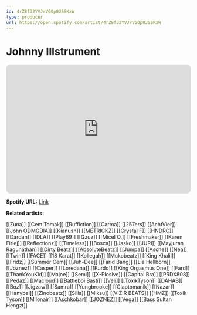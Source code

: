 ```yaml
---
id: 4rZ8f32YVJrVGOp0JSSKzW
type: producer
url: https://open.spotify.com/artist/4rZ8f32YVJrVGOp0JSSKzW
---
```

# Johnny Illstrument

<iframe style="border-radius:12px" src="https://open.spotify.com/embed/artist/4rZ8f32YVJrVGOp0JSSKzW" width="100%" height="352" frameBorder="0" allowfullscreen="" allow="autoplay; clipboard-write; encrypted-media; fullscreen; picture-in-picture" loading="lazy"></iframe>

**Spotify URL:** [Link](https://open.spotify.com/artist/4rZ8f32YVJrVGOp0JSSKzW)

**Related artists:**

[[Zuna]]
[[Cem Tomak]]
[[Ruffiction]]
[[Carma]]
[[257ers]]
[[AchtVier]]
[[John ODMGDIA]]
[[Kianush]]
[[METRICKZ]]
[[Crystal F]]
[[HNDRC]]
[[Dardan]]
[[DLA]]
[[Play69]]
[[Gzuz]]
[[Micel O.]]
[[Freshmaker]]
[[Karen Firlej]]
[[Reflectionz]]
[[Timeless]]
[[Bosca]]
[[Jasko]]
[[JURI]]
[[Mayjuran Ragunathan]]
[[Dirty Beatz]]
[[AbsoluteBeatz]]
[[Jumpa]]
[[Asche]]
[[Nea]]
[[Twin]]
[[FACE]]
[[18 Karat]]
[[Kollegah]]
[[Mukobeatz]]
[[King Khalil]]
[[Fridz]]
[[Summer Cem]]
[[Juh-Dee]]
[[Farid Bang]]
[[Lia Hellborn]]
[[Joznez]]
[[Casper]]
[[Loredana]]
[[Kurdo]]
[[King Orgasmus One]]
[[Fard]]
[[ThankYouKid]]
[[Majoe]]
[[Semi]]
[[X-Plosive]]
[[Capital Bra]]
[[PRDX808]]
[[Pedaz]]
[[Macloud]]
[[Battleboi Basti]]
[[Veli]]
[[ToxikTyson]]
[[DAHAB]]
[[Boz]]
[[Jigzaw]]
[[Samra]]
[[Yungbrooke]]
[[Claptomanik]]
[[Nazar]]
[[Hanybal]]
[[Zinobeatz]]
[[Silla]]
[[Miksu]]
[[VIZIR BEATS]]
[[HMZ]]
[[Toxik Tyson]]
[[Milonair]]
[[Aschkobar]]
[[JOZNEZ]]
[[Vega]]
[[Bass Sultan Hengzt]]
